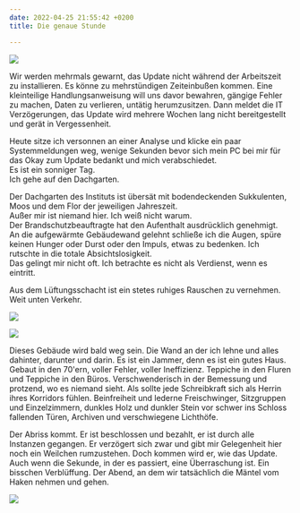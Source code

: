 ```yaml
---
date: 2022-04-25 21:55:42 +0200
title: Die genaue Stunde

---
```

![](/uploads/dach1.jpg)

Wir werden mehrmals gewarnt, das Update nicht während der Arbeitszeit zu installieren. Es könne zu mehrstündigen Zeiteinbußen kommen. Eine kleinteilige Handlungsanweisung will uns davor bewahren, gängige Fehler zu machen, Daten zu verlieren, untätig herumzusitzen. Dann meldet die IT Verzögerungen, das Update wird mehrere Wochen lang nicht bereitgestellt und gerät in Vergessenheit.   
  
Heute sitze ich versonnen an einer Analyse und klicke ein paar Systemmeldungen weg, wenige Sekunden bevor sich mein PC bei mir für das Okay zum Update bedankt und mich verabschiedet.  
Es ist ein sonniger Tag.  
Ich gehe auf den Dachgarten.  
  
Der Dachgarten des Instituts  ist übersät mit bodendeckenden Sukkulenten, Moos und dem Flor der jeweiligen Jahreszeit.  
Außer mir ist niemand hier. Ich weiß nicht warum.  
Der Brandschutzbeauftragte hat den Aufenthalt ausdrücklich genehmigt.  
An die aufgewärmte Gebäudewand gelehnt schließe ich die Augen, spüre keinen Hunger oder Durst oder den Impuls, etwas zu bedenken. Ich rutschte in die totale Absichtslosigkeit.   
Das gelingt mir nicht oft. Ich betrachte es nicht als Verdienst, wenn es eintritt.  
  
Aus dem Lüftungsschacht ist ein stetes ruhiges Rauschen zu vernehmen. Weit unten Verkehr.

![](/uploads/dach2.jpg)

![](/uploads/dach3.jpg)  
  
Dieses Gebäude wird bald weg sein. Die Wand an der ich lehne und alles dahinter, darunter und darin. Es ist ein Jammer, denn es ist ein gutes Haus.   
Gebaut in den 70'ern, voller Fehler, voller Ineffizienz. Teppiche in den Fluren und Teppiche in den Büros. Verschwenderisch in der Bemessung und protzend, wo es niemand sieht. Als sollte jede Schreibkraft sich als Herrin ihres Korridors fühlen. Beinfreiheit und lederne Freischwinger, Sitzgruppen und Einzelzimmern, dunkles Holz und dunkler Stein vor schwer ins Schloss fallenden Türen,  Archiven und verschwiegene Lichthöfe.  
  
Der Abriss kommt. Er ist beschlossen und bezahlt, er ist durch alle Instanzen gegangen. Er verzögert sich zwar und gibt mir Gelegenheit hier noch ein Weilchen rumzustehen. Doch kommen wird er, wie das Update. Auch wenn die Sekunde, in der es passiert, eine Überraschung ist.  Ein bisschen Verblüffung. Der Abend, an dem  wir tatsächlich die Mäntel vom Haken nehmen und gehen.

![](/uploads/dach4.jpg)